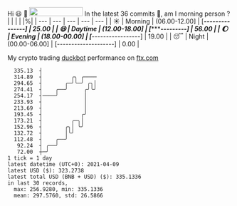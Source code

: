 Hi :smiley: :wave: <img src="https://jojoee.jojoee.com/api/utcnow" width="120" height="20">
In the latest 36 commits :bug:, am I morning person ? 
| | | | |%|
| --- | --- | --- | --- | --- |
| :sunny: | Morning | (06.00-12.00] | [*****---------------] | 25.00 |
| :satisfied: | Daytime | (12.00-18.00] | [***********---------] | 56.00 |
| :moon: | Evening | (18.00-00.00] | [***-----------------] | 19.00 |
| :sleeping: | Night | (00.00-06.00] | [--------------------] | 0.00 |

My crypto trading [duckbot](https://github.com/jojoee/duckbot) performance on [ftx.com](https://ftx.com/#a=13144711)
```
  335.13  ┤
  314.89  ┤         ╭╮ ╭────
  294.65  ┤       ╭─╯╰─╯ ╭╮│
  274.41  ┤    ╭──╯     ╭╯╰╯
  254.17  ┤────╯        │
  233.93  ┤             │
  213.69  ┤             │
  193.45  ┤            ╭╯
  173.21  ┤         ╭─╮│
  152.96  ┤       ╭╮│ ╰╯
  132.72  ┤       │╰╯
  112.48  ┤    ╭──╯
   92.24  ┤ ╭──╯
   72.00  ┼─╯
1 tick = 1 day
latest datetime (UTC+0): 2021-04-09
latest USD ($): 323.2738
latest total USD (BNB + USD) ($): 335.1336
in last 30 records,
  max: 256.9280, min: 335.1336
  mean: 297.5760, std: 26.5866
``` 

